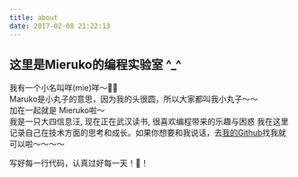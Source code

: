 ```yaml
---
title: about
date: 2017-02-08 21:22:13
---
```

## 这里是Mieruko的编程实验室 ^_^
我有一个小名叫咩(mie)咩～🐑🐑            
Maruko是小丸子的意思，因为我的头很圆，所以大家都叫我小丸子～～    
加在一起就是 Mieruko啦～    
我是一只大四信息汪, 现在正在武汉读书, 很喜欢编程带来的乐趣与困惑 
我在这里记录自己在技术方面的思考和成长。如果你想要和我说话，去[我的Github](https://github.com/mieruko0713)找我就可以啦～～～～       
   
写好每一行代码，认真过好每一天！💪！


